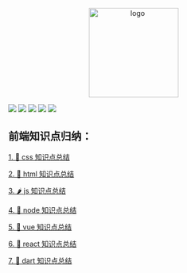 <p align="center">
  <a href="https://vuepress.vuejs.org/" target="_blank">
    <img width="180" src="https://iconfont.alicdn.com/t/1b67e9e2-e6db-429e-8a47-5d32d9d89f9b.png" alt="logo">
  </a>
</p>

<p align="center">

[![](https://img.shields.io/badge/Juejin-掘金-007FFF)](https://juejin.im/user/3702810894152983)
[![](https://img.shields.io/badge/CSDN-博客-E33E33)](https://blog.csdn.net/qq_41614928)
[![](https://img.shields.io/badge/Zhihu-知乎-0084FF)](https://www.zhihu.com/people/shun-yue-45)
[![](https://img.shields.io/badge/bilili-哔哩哔哩-FF69b4)](https://space.bilibili.com/475498258)
[![](https://img.shields.io/badge/公众号-小编程-FBD34D)](#交流)

</p>


## 前端知识点归纳：

[1. 🍦 css 知识点总结](https://github.com/shunyue1320/frontend-question/blob/master/css知识点总结.md)

[2. 🍨 html 知识点总结](https://github.com/shunyue1320/frontend-question/blob/master/html知识点总结.md)

[3. 🌶 js 知识点总结](https://github.com/shunyue1320/frontend-question/blob/master/js知识点总结.md)

[4. 🥗 node 知识点总结](https://github.com/shunyue1320/frontend-question/blob/master/node知识点总结.md)

[5. 🌾 vue 知识点总结](https://github.com/shunyue1320/frontend-question/blob/master/vue知识点总结.md)

[6. 🍆 react 知识点总结](https://github.com/shunyue1320/frontend-question/blob/master/react知识点总结.md)


[7. 🌱 dart 知识点总结](https://github.com/shunyue1320/frontend-question/blob/master/dart知识点总结.md)